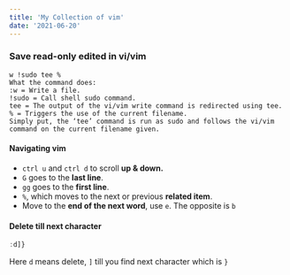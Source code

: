 ```yaml
---
title: 'My Collection of vim'
date: '2021-06-20'
---
```


### Save read-only edited in vi/vim

```text
w !sudo tee %
What the command does:
:w = Write a file.
!sudo = Call shell sudo command.
tee = The output of the vi/vim write command is redirected using tee.
% = Triggers the use of the current filename.
Simply put, the ‘tee’ command is run as sudo and follows the vi/vim command on the current filename given.
```

#### Navigating vim

* `ctrl u` and  `ctrl d` to scroll **up & down.**
* `G` goes to the **last line**.
* `gg` goes to the **first line**.
* `%`, which moves to the next or previous **related item**.
* Move to the **end of the next word**, use `e`. The opposite is `b`

#### Delete till next character

```haskell
:d]}
```

Here `d` means delete, `]` till you find next character which is `}`